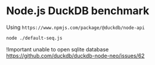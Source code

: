 # Node.js DuckDB benchmark

Using `https://www.npmjs.com/package/@duckdb/node-api`

```sh
node ./default-seq.js
```

!Important unable to open sqlite database <https://github.com/duckdb/duckdb-node-neo/issues/62>
